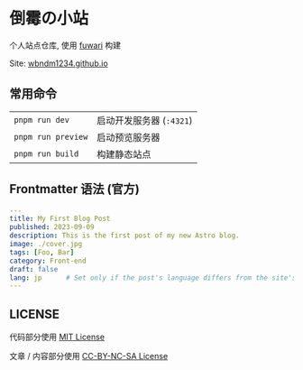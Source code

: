# 倒霉の小站

个人站点仓库, 使用 [fuwari](https://github.com/saicaca/fuwari) 构建

Site: [wbndm1234.github.io](https://wbndm1234.github.io/)

## 常用命令

|                    |                          |
| :----------------- | :----------------------- |
| `pnpm run dev`     | 启动开发服务器 (`:4321`) |
| `pnpm run preview` | 启动预览服务器           |
| `pnpm run build`   | 构建静态站点             |

## Frontmatter 语法 (官方)

```yaml
---
title: My First Blog Post
published: 2023-09-09
description: This is the first post of my new Astro blog.
image: ./cover.jpg
tags: [Foo, Bar]
category: Front-end
draft: false
lang: jp      # Set only if the post's language differs from the site's language in `config.ts`
---
```

## LICENSE

代码部分使用 [MIT License](./LICENSE.fuwari.txt)

文章 / 内容部分使用 [CC-BY-NC-SA License](./LICENSE)
